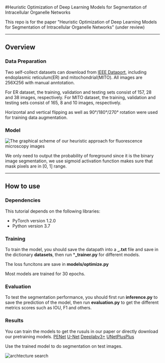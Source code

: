 ﻿#Heuristic Optimization of Deep Learning Models for Segmentation of Intracellular Organelle Networks

This repo is for the paper "Heuristic Optimization of Deep Learning Models for Segmentation of Intracellular Organelle Networks" (under review)

---

## Overview

### Data Preparation

Two self-collect datasets can download from [IEEE Dataport](https://ieee-dataport.org/documents/fluorescence-microscopy-images-cbmi), including endoplasmic reticulum(ER) and mitochondrial(MITO). All images are 256X256 with manual anntotation.

For ER dataset, the training, validation and testing sets consist of 157, 28 and 38 images, respectively. 
For MITO dataset, the training, validation and testing sets consist of 165, 8 and 10 images, respectively. 

Horizontal and vertical flipping as well as 90°/180°/270° rotation were used for training data augmentation.

### Model

![The graphical scheme of our heuristic approach for fluorescence microscopy images](https://github.com/YaoruLuo/bionetwork_segmentation/blob/master/images/Picture1.png)

We only need to output the probability of foreground since it is the binary image segmentation, we use sigmoid activation function makes sure that mask pixels are in \[0, 1\] range.

---

## How to use

### Dependencies

This tutorial depends on the following libraries:

* PyTorch version 1.2.0
* Python version 3.7

### Training

To train the model, you should save the datapath into a **_.txt** file and save in the dictionary **datasets**, then run ***_trainer.py** for different models.

The loss funcitons are save in **models/optimize.py**

Most models are trained for 30 epochs.


### Evaluation
To test the segmentation performance, you should first run **inference.py** to save the prediction of the model, then run **evaluation.py** to get the different metrics scores such as IOU, F1 and others.


### Results
You can train the models to get the rusuls in our paper or directly download our pretraining models.
[PENet]()
[U-Net]()
[Deeplabv3+]()
[UNetPlusPlus]()

Use the trained model to do segmentation on test images.

![archtecture search](https://github.com/YaoruLuo/bionetwork_segmentation/blob/master/images/Picture2.png)